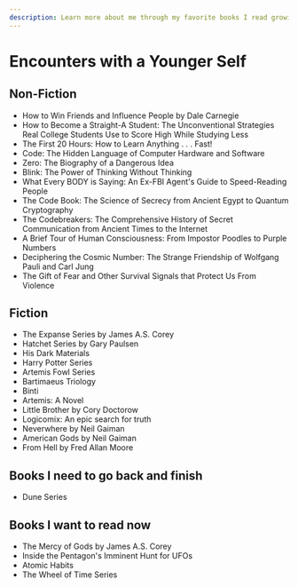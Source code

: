 ```yaml
---
description: Learn more about me through my favorite books I read growing up and trying to find myself. Also a reminder to self that I need read so much more than technical papers, blogs and books. I haven't sat down and read a casual book in a while
---
```


# Encounters with a Younger Self

## Non-Fiction
- How to Win Friends and Influence People by Dale Carnegie
- How to Become a Straight-A Student: The Unconventional Strategies Real College Students Use to Score High While Studying Less
- The First 20 Hours: How to Learn Anything . . . Fast!
- Code: The Hidden Language of Computer Hardware and Software
- Zero: The Biography of a Dangerous Idea
- Blink: The Power of Thinking Without Thinking
- What Every BODY is Saying: An Ex-FBI Agent's Guide to Speed-Reading People
- The Code Book: The Science of Secrecy from Ancient Egypt to Quantum Cryptography
- The Codebreakers: The Comprehensive History of Secret Communication from Ancient Times to the Internet
- A Brief Tour of Human Consciousness: From Impostor Poodles to Purple Numbers
- Deciphering the Cosmic Number: The Strange Friendship of Wolfgang Pauli and Carl Jung
- The Gift of Fear and Other Survival Signals that Protect Us From Violence

## Fiction
- The Expanse Series by James A.S. Corey
- Hatchet Series by Gary Paulsen
- His Dark Materials
- Harry Potter Series
- Artemis Fowl Series
- Bartimaeus Triology
- Binti 
- Artemis: A Novel
- Little Brother by Cory Doctorow
- Logicomix: An epic search for truth
- Neverwhere by Neil Gaiman
- American Gods by Neil Gaiman
- From Hell by Fred Allan Moore

## Books I need to go back and finish
- Dune Series

## Books I want to read now
- The Mercy of Gods by James A.S. Corey
- Inside the Pentagon's Imminent Hunt for UFOs
- Atomic Habits
- The Wheel of Time Series 